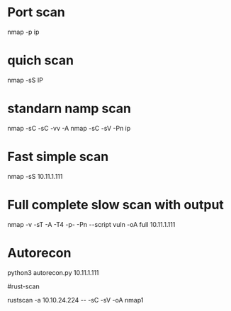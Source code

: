 # Port scan

nmap -p ip

# quich scan

nmap -sS IP

# standarn namp scan

nmap -sC -sC -vv -A 
nmap -sC -sV -Pn ip

# Fast simple scan
nmap -sS 10.11.1.111

# Full complete slow scan with output
nmap -v -sT -A -T4 -p- -Pn --script vuln -oA full 10.11.1.111

# Autorecon
python3 autorecon.py 10.11.1.111

#rust-scan

rustscan -a 10.10.24.224 -- -sC -sV -oA nmap1
